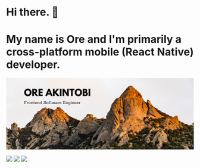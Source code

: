 
# Hi there. 👋 


#  My name is Ore and I'm primarily a cross-platform mobile (React Native) developer.


 ![](https://github.com/OreAkintobi/oreakintobi.github.io/blob/master/assets/header.png?raw=true) 


[![](https://img.shields.io/badge/gmail-D14836?&style=for-the-badge&logo=gmail&logoColor=white)](https://mail.google.com/mail/?view=cm&source=mailto&to=oreakintobi&#64;gmail.com) [![](https://img.shields.io/badge/linkedin-%230077B5.svg?&style=for-the-badge&logo=linkedin&logoColor=white)](https://linkedin.com/in/oreakintobi) [![](https://img.shields.io/badge/twitter-%231DA1F2.svg?&style=for-the-badge&logo=twitter&logoColor=white)](https://twitter.com/oreakintobi)


<!--

Here are some ideas to get you started:

- 🔭 I’m currently working on ...
- 🌱 I’m currently learning ...
- 👯 I’m looking to collaborate on ...
- 🤔 I’m looking for help with ...
- 💬 Ask me about ...
- 📫 How to reach me: ...
- 😄 Pronouns: ...
- ⚡ Fun fact: ...
-->
